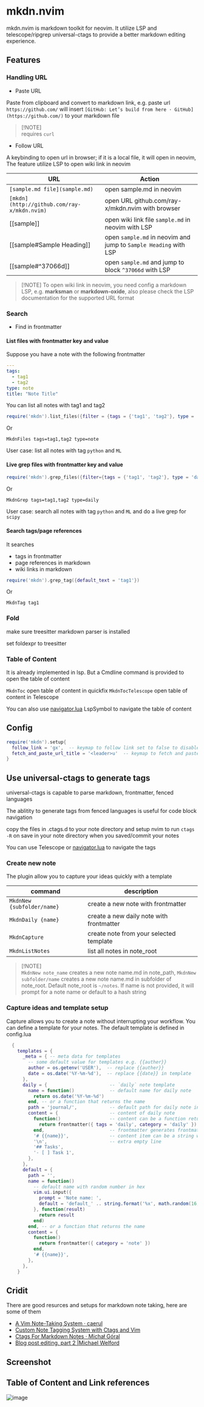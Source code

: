 # mkdn.nvim

mkdn.nvim is markdown toolkit for neovim. It utilize LSP and telescope/ripgrep universal-ctags to provide a better
markdown editing experience.

## Features

### Handling URL

- Paste URL

Paste from clipboard and convert to markdown link, e.g. paste url `https://github.com/` will insert
`[GitHub: Let’s build from here · GitHub](https://github.com/)` to your markdown file

> [!NOTE]<br> requires `curl`

- Follow URL

A keybinding to open url in browser; if it is a local file, it will open in neovim, The feature utilize LSP to open wiki
link in neovim

| URL                                         | Action                                                           |
| ------------------------------------------- | ---------------------------------------------------------------- |
| `[sample.md file](sample.md)`               | open sample.md in neovim                                         |
| `[mkdn](http://github.com/ray-x/mkdn.nvim)` | open URL github.com/ray-x/mkdn.nvim with browser                 |
| [[sample]]                                  | open wiki link file `sample.md` in neovim with LSP               |
| [[sample#Sample Heading]]                   | open `sample.md` in neovim and jump to `Sample Heading` with LSP |
| [[sample#^37066d]]                          | open `sample.md` and jump to block `^37066d` with LSP            |

> [!NOTE] To open wiki link in neovim, you need config a markdown LSP, e.g. **marksman** or **markdown-oxide**, also
> please check the LSP documentation for the supported URL format

### Search

- Find in frontmatter

#### List files with frontmatter key and value

Suppose you have a note with the following frontmatter

```yml
---
tags:
  - tag1
  - tag2
type: note
title: "Note Title"
```

You can list all notes with tag1 and tag2

```lua
require('mkdn').list_files({filter = {tags = {'tag1', 'tag2'}, type = 'note'}})
```

Or

```vim
MkdnFiles tags=tag1,tag2 type=note
```

User case: list all notes with tag `python` and `ML`

#### Live grep files with frontmatter key and value

```lua
require('mkdn').grep_files({filter={tags = {'tag1', 'tag2'}, type = 'daily'}})
```

Or

```vim
MkdnGrep tags=tag1,tag2 type=daily
```

User case: search all notes with tag `python` and `ML` and do a live grep for `scipy`

#### Search tags/page references

It searches

- tags in frontmatter
- page references in markdown
- wiki links in markdown

```lua
require('mkdn').grep_tag({default_text = 'tag1'})
```

Or

```vim
MkdnTag tag1
```

### Fold

make sure treesitter markdown parser is installed

set foldexpr to treesitter

### Table of Content

It is already implemented in lsp. But a Cmdline command is provided to open the table of content

`MkdnToc` open table of content in quickfix `MkdnTocTelescope` open table of content in Telescope

You can also use [navigator.lua](https://github.com/ray-x/navigator.lua) LspSymbol to navigate the table of content

## Config

```lua
require('mkdn').setup{
  follow_link = 'gx',  -- keymap to follow link set to false to disable
  fetch_and_paste_url_title = '<leader>u'  -- keymap to fetch and paste url title
}
```

## Use universal-ctags to generate tags

universal-ctags is capable to parse markdown, frontmatter, fenced languages

The ablitity to generate tags from fenced languages is useful for code block navigation

copy the files in .ctags.d to your note directory and setup nvim to run `ctags -R` on save in your note directory when
you saved/commit your notes

You can use Telescope or [navigator.lua](https://github.com/ray-x/navigator.lua) to navigate the tags

### Create new note

The plugin allow you to capture your ideas quickly with a template


| command                    | description                              |
| -------------------------- | ---------------------------------------- |
| `MkdnNew {subfolder/name}` | create a new note with frontmatter       |
| `MkdnDaily {name}`         | create a new daily note with frontmatter |
| `MkdnCapture`       | create note from your selected template  |
| `MkdnListNotes`            | list all notes in note_root              |

> [!NOTE]<br> `MkdnNew note_name` creates a new note name.md in note_path, `MkdnNew subfolder/name` creates a new note
> name.md in subfolder of note_root. Default note_root is `~/notes`. If name is not provided, it will prompt for a note
> name or default to a hash string

### Capture ideas and template setup

Capture allows you to create a note without interrupting your workflow.
You can define a template for your notes. The default template is defined in config.lua

```lua
  {
    templates = {
      _meta = { -- meta data for templates
        -- some default value for templates e.g. {{auther}}
        author = os.getenv('USER'),  -- replace {{auther}}
        date = os.date('%Y-%m-%d'),  -- replace {{date}} in template
      },
      daily = {                       -- `daily` note template
        name = function()             -- default name for daily note
          return os.date('%Y-%m-%d')
        end, -- or a function that returns the name
        path = 'journal/',            -- default path for daily note inside note_root
        content = {                   -- content of daily note
          function()                  -- content can be a function return a string or a table
            return frontmatter({ tags = 'daily', category = 'daily' })
          end,                        -- frontmatter generates frontmatter
          '# {{name}}',               -- content item can be a string with meta data
          '\n',                       -- extra empty line
          '## Tasks',
          '- [ ] Task 1',
        },
      },
      default = {
        path = '',
        name = function()
          -- default name with random number in hex
          vim.ui.input({
            prompt = 'Note name: ',
            default = 'default_' .. string.format('%x', math.random(16, 1000000)):sub(1, 4),
          }, function(result)
            return result
          end)
        end, -- or a function that returns the name
        content = {
          function()
            return frontmatter({ category = 'note' })
          end,
          '# {{name}}',
        },
      },
    }
```

## Cridit

There are good resurces and setups for markdown note taking, here are some of them

- [A Vim Note-Taking System &middot; caerul](https://caerul.net/post/a-vim-notetaking-system/)
- [Custom Note Tagging System with Ctags and Vim](https://www.edwinwenink.xyz/posts/43-notes_tagging/)
- [Ctags For Markdown Notes &middot; Michał Góral](https://goral.net.pl/post/ctags-for-notes/)
- [Blog post editing, part 2 |Michael Welford](https://its.mw/posts/blog-post-editing-2/)

## Screenshot

## Table of Content and Link references

![image](https://github.com/ray-x/mkdn.nvim/assets/1681295/15d0ca22-da99-4e6f-a016-7f24a90354b8)
